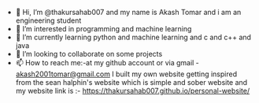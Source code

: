 - 👋 Hi, I’m @thakursahab007 and my name is Akash Tomar and i am an engineering student
- 👀 I’m interested in programming and machine learning
- 🌱 I’m currently learning python and machine learning and c and c++ and java
- 💞️ I’m looking to collaborate on some projects
- 📫 How to reach me:-at my github account or via gmail - akash2001tomar@gmail.com
I built my own website getting inspired from the sean halphin's website which is simple and sober website and my website link is :- https://thakursahab007.github.io/personal-website/
<!---
thakursahab007/thakursahab007 is a ✨ special ✨ repository because its `README.md` (this file) appears on your GitHub profile.
You can click the Preview link to take a look at your changes.
--->
